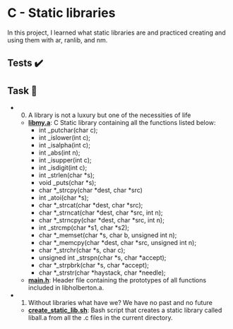 # C - Static libraries
In this project, I learned what static libraries are and practiced creating and using them with ar, ranlib, and nm.

## Tests ✔️
## Task 📃
+ 0. A library is not a luxury but one of the necessities of life
  - __[libmy.a](https://github.com/kehalitsehay/alx-low_level_programming/tree/main/0x09-static_libraries/)__: C Static library containing all the functions listed below:
    * int _putchar(char c);
    - int _islower(int c);
    - int _isalpha(int c);
    * int _abs(int n);
    + int _isupper(int c);
    - int _isdigit(int c);
    * int _strlen(char *s);
    + void _puts(char *s);
    - char *_strcpy(char *dest, char *src)
    * int _atoi(char *s);
    + char *_strcat(char *dest, char *src);
    - char *_strncat(char *dest, char *src, int n);
    + char *_strncpy(char *dest, char *src, int n);
    * int _strcmp(char *s1, char *s2);
    - char *_memset(char *s, char b, unsigned int n);
    * char *_memcpy(char *dest, char *src, unsigned int n);
    * char *_strchr(char *s, char c);
    - unsigned int _strspn(char *s, char *accept);
    - char *_strpbrk(char *s, char *accept);
    * char *_strstr(char *haystack, char *needle);
  - __[main.h](https://github.com/kehalitsehay/alx-low_level_programming/tree/main/0x09-static_libraries/)__: Header file containing the prototypes of all functions included in libholberton.a.
+ 1. Without libraries what have we? We have no past and no future
  - __[create_static_lib.sh](https://github.com/kehalitsehay/alx-low_level_programming/tree/main/0x09-static_libraries/)__: Bash script that creates a static library called liball.a from all the .c files in the current directory.
